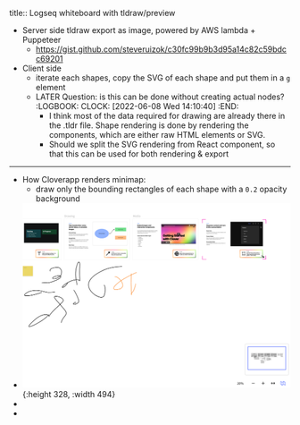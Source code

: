 title:: Logseq whiteboard with tldraw/preview

- Server side tldraw export as image, powered by AWS lambda + Puppeteer
	- https://gist.github.com/steveruizok/c30fc99b9b3d95a14c82c59bdcc69201
- Client side
	- iterate each shapes, copy the SVG of each shape and put them in a `g` element
	- LATER Question: is this can be done without creating actual nodes?
	  :LOGBOOK:
	  CLOCK: [2022-06-08 Wed 14:10:40]
	  :END:
		- I think most of the data required for drawing are already there in the .tldr file. Shape rendering is done by rendering the components, which are either raw HTML elements or SVG.
		- Should we split the SVG rendering from React component, so that this can be used for both rendering & export
- ---
- How Cloverapp renders minimap:
	- draw only the bounding rectangles of each shape with a `0.2` opacity background
- ![image.png](../assets/image_1654839291283_0.png){:height 328, :width 494}
-
-